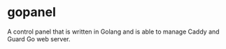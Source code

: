 # gopanel
A control panel that is written in Golang and is able to manage Caddy and Guard Go web server.
